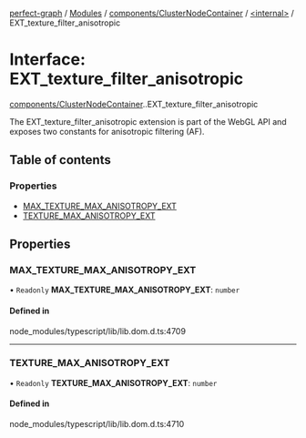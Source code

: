 [perfect-graph](../README.md) / [Modules](../modules.md) / [components/ClusterNodeContainer](../modules/components_ClusterNodeContainer.md) / [<internal\>](../modules/components_ClusterNodeContainer._internal_.md) / EXT\_texture\_filter\_anisotropic

# Interface: EXT\_texture\_filter\_anisotropic

[components/ClusterNodeContainer](../modules/components_ClusterNodeContainer.md).[<internal>](../modules/components_ClusterNodeContainer._internal_.md).EXT_texture_filter_anisotropic

The EXT_texture_filter_anisotropic extension is part of the WebGL API and exposes two constants for anisotropic filtering (AF).

## Table of contents

### Properties

- [MAX\_TEXTURE\_MAX\_ANISOTROPY\_EXT](components_ClusterNodeContainer._internal_.EXT_texture_filter_anisotropic.md#max_texture_max_anisotropy_ext)
- [TEXTURE\_MAX\_ANISOTROPY\_EXT](components_ClusterNodeContainer._internal_.EXT_texture_filter_anisotropic.md#texture_max_anisotropy_ext)

## Properties

### MAX\_TEXTURE\_MAX\_ANISOTROPY\_EXT

• `Readonly` **MAX\_TEXTURE\_MAX\_ANISOTROPY\_EXT**: `number`

#### Defined in

node_modules/typescript/lib/lib.dom.d.ts:4709

___

### TEXTURE\_MAX\_ANISOTROPY\_EXT

• `Readonly` **TEXTURE\_MAX\_ANISOTROPY\_EXT**: `number`

#### Defined in

node_modules/typescript/lib/lib.dom.d.ts:4710
